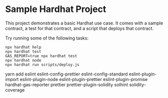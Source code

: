 # Sample Hardhat Project

This project demonstrates a basic Hardhat use case. It comes with a sample contract, a test for that contract, and a script that deploys that contract.

Try running some of the following tasks:

```shell
npx hardhat help
npx hardhat test
GAS_REPORT=true npx hardhat test
npx hardhat node
npx hardhat run scripts/deploy.js
```

yarn add eslint eslint-config-prettier eslint-config-standard eslint-plugin-import eslint-plugin-node eslint-plugin-prettier eslint-plugin-promise hardhat-gas-reporter prettier prettier-plugin-solidity solhint solidity-coverage
